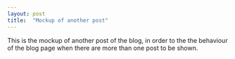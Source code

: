 ```yaml
---
layout: post
title:  "Mockup of another post"
---
```

This is the mockup of another post of the blog, in order to the the behaviour of the blog page when there are more than one post to be shown.
